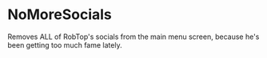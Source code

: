 # NoMoreSocials

Removes ALL of RobTop's socials from the main menu screen, because he's been getting too much fame lately.
